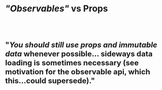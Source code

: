 # <em class="highlight">"Observables"</em> vs Props
<br><br>
<h3 style="font-size:1.7em">"<em class="highlight">You should still use props and immutable data</em> whenever possible... sideways data loading is sometimes necessary (see motivation for the observable api, which this...could supersede)."</h3>
